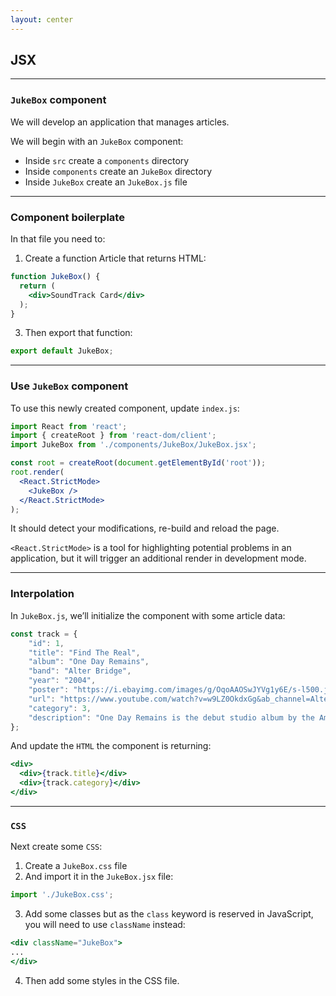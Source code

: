 ```yaml
---
layout: center
---
```


## JSX

<Toc maxDepth="2" mode="onlySiblings"/>

---

### `JukeBox` component

We will develop an application that manages articles.

We will begin with an `JukeBox` component:

- Inside `src` create a `components` directory
- Inside `components` create an `JukeBox` directory
- Inside `JukeBox` create an `JukeBox.js` file

---

### Component boilerplate

In that file you need to:

1. Create a function Article that returns HTML:

```jsx
function JukeBox() {
  return (
    <div>SoundTrack Card</div>
  );
}
```

3. Then export that function:

```jsx
export default JukeBox;
```

---

### Use `JukeBox` component

To use this newly created component, update `index.js`:
```jsx
import React from 'react';
import { createRoot } from 'react-dom/client';
import JukeBox from './components/JukeBox/JukeBox.jsx';

const root = createRoot(document.getElementById('root'));
root.render(
  <React.StrictMode>
    <JukeBox />
  </React.StrictMode>
);
```

It should detect your modifications, re-build and reload the page.

<alert>`<React.StrictMode>` is a tool for highlighting potential problems in an application, but it will trigger an additional render in development mode.</alert>

---

### Interpolation

In `JukeBox.js`, we’ll initialize the component with some article data:
```jsx
const track = {
    "id": 1,
    "title": "Find The Real",
    "album": "One Day Remains",
    "band": "Alter Bridge",
    "year": "2004",
    "poster": "https://i.ebayimg.com/images/g/OqoAAOSwJYVg1y6E/s-l500.jpg",
    "url": "https://www.youtube.com/watch?v=w9LZ0OkdxGg&ab_channel=AlterBridge-Topic",
    "category": 3,
    "description": "One Day Remains is the debut studio album by the American hard rock band Alter Bridge, released on August 10, 2004, on Wind-up Records."
};
```

And update the `HTML` the component is returning:
```jsx
<div>
  <div>{track.title}</div>
  <div>{track.category}</div>
</div>
```

---

### `CSS`

Next create some `CSS`:

1. Create a `JukeBox.css` file
2. And import it in the `JukeBox.jsx` file:

```jsx
import './JukeBox.css';
```

3. Add some classes but as the `class` keyword is reserved in JavaScript, you will need to use `className` instead:

```jsx
<div className="JukeBox">
...
</div>
```

4. Then add some styles in the CSS file.
